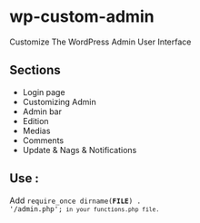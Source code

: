 # wp-custom-admin
Customize The WordPress Admin User Interface 

## Sections
- Login page
- Customizing Admin
- Admin bar 
- Edition
- Medias
- Comments
- Update & Nags & Notifications

## Use :
Add <code>require_once dirname(__FILE__) . '/admin.php';<code> in your functions.php file.